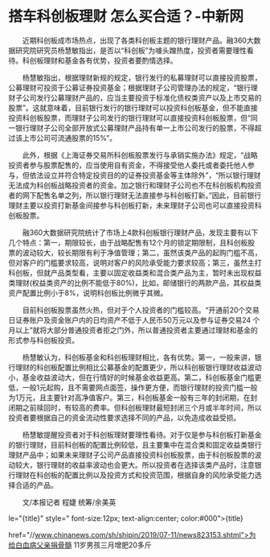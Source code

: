 # 搭车科创板理财 怎么买合适？-中新网

　　近期科创板成市场热点，出现了各类科创板主题的银行理财产品。融360大数据研究院研究员杨慧敏指出，是否以“科创板”为噱头蹭热度，投资者需要理性看待。科创板理财和基金各有优势，投资者要酌情选择。

　　杨慧敏指出，根据理财新规的规定，银行发行的私募理财可以直接投资股票，公募理财可投资于公募证券投资基金；根据理财子公司管理办法的规定，“银行理财子公司发行公募理财产品的，应当主要投资于标准化债权类资产以及上市交易的股票”。这就意味着，目前银行发行的银行理财可以投资科创板基金，但不能直接投资科创板股票，而理财子公司发行的银行理财可以直接投资科创板股票，但“同一银行理财子公司全部开放式公募理财产品持有单一上市公司发行的股票，不得超过该上市公司可流通股票的15%”。

　　此外，根据《上海证券交易所科创板股票发行与承销实施办法》规定，“战略投资者参与股票配售的，应当使用自有资金，不得接受他人委托或者委托他人参与，但依法设立并符合特定投资目的的证券投资基金等主体除外”，“所以银行理财无法成为科创板战略投资者的资金。加之银行和理财子公司也不在科创板机构投资者的网下配售名单之列，所以银行理财无法直接参与科创板打新。”因此，目前银行理财主要以投资打新基金间接参与科创板打新，未来理财子公司也可以直接投资科创板股票。

　　融360大数据研究院统计了市场上4款科创板银行理财产品，发现主要有以下几个特点：第一，期限较长，由于战略配售有12个月的锁定期限制，且科创板股票的波动较大，较长期限有利于净值管理；第二，虽然该类产品的起购门槛不高，但对客户的门槛要求较高，说明对客户的风险承受能力要求较高；第三，虽然主打科创板，但就产品类型看，主要以固定收益类和混合类产品为主，暂时未出现权益类理财(权益类资产的比例不能低于80%)，比如，邮储银行的两款产品，其权益类资产配置比例小于8%，说明科创板比例微乎其微。

　　目前科创板股票虽然火热，但对于个人投资者的门槛较高。“开通前20个交易日证券账户及资金账户内的日均资产不低于人民币50万元以及参与证券交易24 个月以上”就将大部分普通投资者拒之门外，所以普通投资者主要通过理财和基金的形式参与科创板投资。

　　杨慧敏认为，科创板基金和科创板理财相比，各有优势。第一，一般来讲，银行理财的科创板配置比例相比公募基金的配置更少，所以科创板银行理财收益波动小，基金收益波动大，但在行情好的时候基金收益更高。第二，科创板基金门槛更低，一般1元起购，且不需要网点面签，操作更方便，而银行理财的投资门槛一般为1万元，且主要针对高净值客户。第三，科创板基金一般有三年的封闭期，在封闭期之前赎回时，有较高的费率。但科创板理财最短封闭三个月或半年时间，所以投资者要根据自己的资金流动性要求选择不同的产品，以免造成收益受损。

　　杨慧敏提醒投资者对于科创板理财要理性看待。对于仅是参与科创板打新基金的银行理财，目前科创板的配置比例较低，且主要集中在混合类和固定收益类银行理财产品中；如果未来理财子公司产品直接投资科创板股票，由于科创板股票的波动较大，银行理财的收益率波动也会更大。所以投资者在选择该类产品时，注意银行理财在科创板的配置比例以及投资方式和投资范围，根据自身的风险承受能力选择合适的产品。

　　文/本报记者 程婕 统筹/余美英

le="{title}" style=" font-size:12px; text-align:center; color:#000">{title}

href="//www.chinanews.com/sh/shipin/2019/07-11/news823153.shtml">为给白血病父亲捐骨髓 11岁男孩三月增肥20多斤
